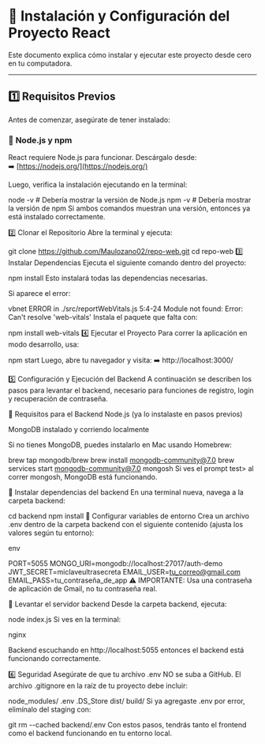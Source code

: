 # 📌 Instalación y Configuración del Proyecto React

Este documento explica cómo instalar y ejecutar este proyecto desde cero en tu computadora.

---

## **1️⃣ Requisitos Previos**

Antes de comenzar, asegúrate de tener instalado:

### 🔹 **Node.js y npm**

React requiere Node.js para funcionar. Descárgalo desde:  
➡️ [https://nodejs.org/](https://nodejs.org/)

Luego, verifica la instalación ejecutando en la terminal:


node -v   # Debería mostrar la versión de Node.js
npm -v    # Debería mostrar la versión de npm
Si ambos comandos muestran una versión, entonces ya está instalado correctamente.

2️⃣ Clonar el Repositorio
Abre la terminal y ejecuta:

git clone https://github.com/Maulozano02/repo-web.git
cd repo-web
3️⃣ Instalar Dependencias
Ejecuta el siguiente comando dentro del proyecto:

npm install
Esto instalará todas las dependencias necesarias.

Si aparece el error:

vbnet
ERROR in ./src/reportWebVitals.js 5:4-24
Module not found: Error: Can't resolve 'web-vitals'
Instala el paquete que falta con:

npm install web-vitals
4️⃣ Ejecutar el Proyecto
Para correr la aplicación en modo desarrollo, usa:

npm start
Luego, abre tu navegador y visita:
➡️ http://localhost:3000/

5️⃣ Configuración y Ejecución del Backend
A continuación se describen los pasos para levantar el backend, necesario para funciones de registro, login y recuperación de contraseña.

🔹 Requisitos para el Backend
Node.js (ya lo instalaste en pasos previos)

MongoDB instalado y corriendo localmente

Si no tienes MongoDB, puedes instalarlo en Mac usando Homebrew:

brew tap mongodb/brew
brew install mongodb-community@7.0
brew services start mongodb-community@7.0
mongosh
Si ves el prompt test> al correr mongosh, MongoDB está funcionando.

🔹 Instalar dependencias del backend
En una terminal nueva, navega a la carpeta backend:


cd backend
npm install
🔹 Configurar variables de entorno
Crea un archivo .env dentro de la carpeta backend con el siguiente contenido (ajusta los valores según tu entorno):

env

PORT=5055
MONGO_URI=mongodb://localhost:27017/auth-demo
JWT_SECRET=miclaveultrasecreta
EMAIL_USER=tu_correo@gmail.com
EMAIL_PASS=tu_contraseña_de_app
⚠️ IMPORTANTE:
Usa una contraseña de aplicación de Gmail, no tu contraseña real.

🔹 Levantar el servidor backend
Desde la carpeta backend, ejecuta:


node index.js
Si ves en la terminal:

nginx

Backend escuchando en http://localhost:5055
entonces el backend está funcionando correctamente.

6️⃣ Seguridad
Asegúrate de que tu archivo .env NO se suba a GitHub. El archivo .gitignore en la raíz de tu proyecto debe incluir:

node_modules/
.env
.DS_Store
dist/
build/
Si ya agregaste .env por error, elimínalo del staging con:


git rm --cached backend/.env
Con estos pasos, tendrás tanto el frontend como el backend funcionando en tu entorno local.


